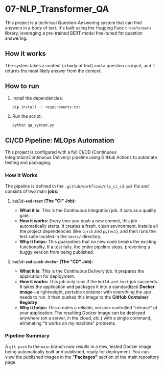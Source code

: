 # 07-NLP_Transformer_QA

This project is a technical Question-Answering system that can find answers in a body of text. It's built using the Hugging Face `transformers` library, leveraging a pre-trained BERT model fine-tuned for question answering.

## How it works

The system takes a context (a body of text) and a question as input, and it returns the most likely answer from the context.

## How to run

1. Install the dependencies:
   ```bash
   pip install -r requirements.txt
   ```
2. Run the script:
   ```
   python qa_system.py
   ```

## CI/CD Pipeline: MLOps Automation

This project is configured with a full CI/CD (Continuous Integration/Continuous Delivery) pipeline using GitHub Actions to automate testing and packaging.

### How It Works

The pipeline is defined in the `.github/workflows/nlp_ci_cd.yml` file and consists of two main **jobs**:

1.  **`build-and-test` (The "CI" Job):**
    *   **What it is:** This is the Continuous Integration job. It acts as a quality gate.
    *   **How it works:** Every time you push a new commit, this job automatically starts. It creates a fresh, clean environment, installs all the project dependencies (like `torch` and `pytest`), and then runs the test suite located in the `tests/` directory.
    *   **Why it helps:** This guarantees that no new code breaks the existing functionality. If a test fails, the entire pipeline stops, preventing a buggy version from being published.

2.  **`build-and-push-docker` (The "CD" Job):**
    *   **What it is:** This is the Continuous Delivery job. It prepares the application for deployment.
    *   **How it works:** This job only runs if the `build-and-test` job succeeds. It takes the application and packages it into a standardized **Docker image**—a lightweight, portable container with everything the app needs to run. It then pushes this image to the **GitHub Container Registry**.
    *   **Why it helps:** This creates a reliable, version-controlled "release" of your application. The resulting Docker image can be deployed anywhere (on a server, in the cloud, etc.) with a single command, eliminating "it works on my machine" problems.

### Pipeline Summary

A `git push` to the `main` branch now results in a new, tested Docker image being automatically built and published, ready for deployment. You can view the published images in the **"Packages"** section of the main repository page.